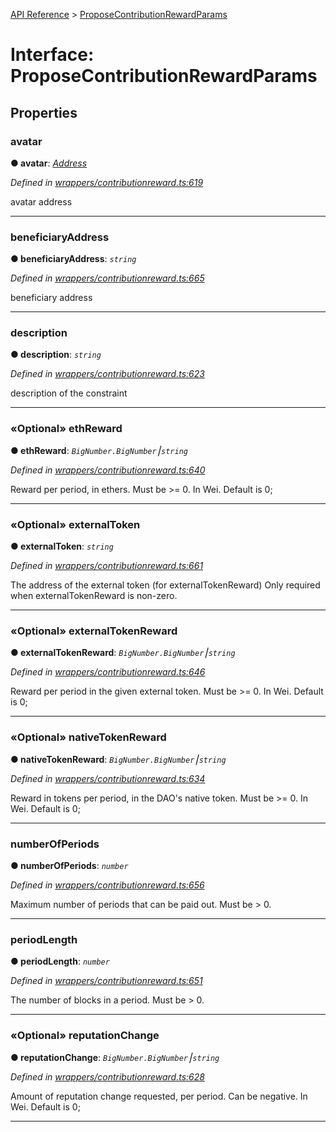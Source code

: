 [API Reference](../README.md) > [ProposeContributionRewardParams](../interfaces/ProposeContributionRewardParams.md)



# Interface: ProposeContributionRewardParams


## Properties
<a id="avatar"></a>

###  avatar

**●  avatar**:  *[Address](../#Address)* 

*Defined in [wrappers/contributionreward.ts:619](https://github.com/daostack/arc.js/blob/42de6847/lib/wrappers/contributionreward.ts#L619)*



avatar address




___

<a id="beneficiaryAddress"></a>

###  beneficiaryAddress

**●  beneficiaryAddress**:  *`string`* 

*Defined in [wrappers/contributionreward.ts:665](https://github.com/daostack/arc.js/blob/42de6847/lib/wrappers/contributionreward.ts#L665)*



beneficiary address




___

<a id="description"></a>

###  description

**●  description**:  *`string`* 

*Defined in [wrappers/contributionreward.ts:623](https://github.com/daostack/arc.js/blob/42de6847/lib/wrappers/contributionreward.ts#L623)*



description of the constraint




___

<a id="ethReward"></a>

### «Optional» ethReward

**●  ethReward**:  *`BigNumber.BigNumber`⎮`string`* 

*Defined in [wrappers/contributionreward.ts:640](https://github.com/daostack/arc.js/blob/42de6847/lib/wrappers/contributionreward.ts#L640)*



Reward per period, in ethers. Must be >= 0. In Wei. Default is 0;




___

<a id="externalToken"></a>

### «Optional» externalToken

**●  externalToken**:  *`string`* 

*Defined in [wrappers/contributionreward.ts:661](https://github.com/daostack/arc.js/blob/42de6847/lib/wrappers/contributionreward.ts#L661)*



The address of the external token (for externalTokenReward) Only required when externalTokenReward is non-zero.




___

<a id="externalTokenReward"></a>

### «Optional» externalTokenReward

**●  externalTokenReward**:  *`BigNumber.BigNumber`⎮`string`* 

*Defined in [wrappers/contributionreward.ts:646](https://github.com/daostack/arc.js/blob/42de6847/lib/wrappers/contributionreward.ts#L646)*



Reward per period in the given external token. Must be >= 0. In Wei. Default is 0;




___

<a id="nativeTokenReward"></a>

### «Optional» nativeTokenReward

**●  nativeTokenReward**:  *`BigNumber.BigNumber`⎮`string`* 

*Defined in [wrappers/contributionreward.ts:634](https://github.com/daostack/arc.js/blob/42de6847/lib/wrappers/contributionreward.ts#L634)*



Reward in tokens per period, in the DAO's native token. Must be >= 0. In Wei. Default is 0;




___

<a id="numberOfPeriods"></a>

###  numberOfPeriods

**●  numberOfPeriods**:  *`number`* 

*Defined in [wrappers/contributionreward.ts:656](https://github.com/daostack/arc.js/blob/42de6847/lib/wrappers/contributionreward.ts#L656)*



Maximum number of periods that can be paid out. Must be > 0.




___

<a id="periodLength"></a>

###  periodLength

**●  periodLength**:  *`number`* 

*Defined in [wrappers/contributionreward.ts:651](https://github.com/daostack/arc.js/blob/42de6847/lib/wrappers/contributionreward.ts#L651)*



The number of blocks in a period. Must be > 0.




___

<a id="reputationChange"></a>

### «Optional» reputationChange

**●  reputationChange**:  *`BigNumber.BigNumber`⎮`string`* 

*Defined in [wrappers/contributionreward.ts:628](https://github.com/daostack/arc.js/blob/42de6847/lib/wrappers/contributionreward.ts#L628)*



Amount of reputation change requested, per period. Can be negative. In Wei. Default is 0;




___



